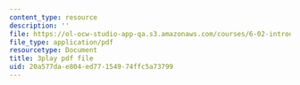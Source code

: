 ```yaml
---
content_type: resource
description: ''
file: https://ol-ocw-studio-app-qa.s3.amazonaws.com/courses/6-02-introduction-to-eecs-ii-digital-communication-systems-fall-2012/20a577dae804ed77154974ffc5a73799_ytGmd25_10k.pdf
file_type: application/pdf
resourcetype: Document
title: 3play pdf file
uid: 20a577da-e804-ed77-1549-74ffc5a73799
---
```

